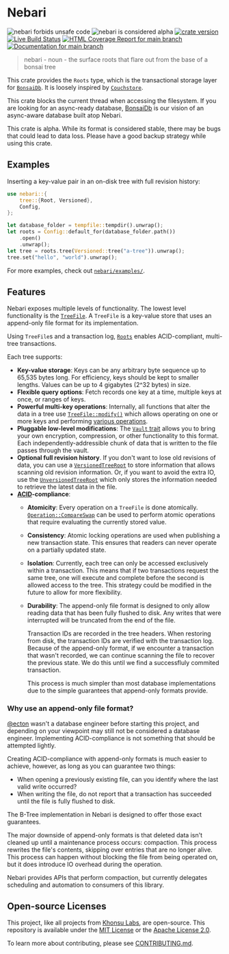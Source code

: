 # Nebari

![nebari forbids unsafe code](https://img.shields.io/badge/unsafe-forbid-success)
![nebari is considered alpha](https://img.shields.io/badge/status-alpha-orange)
[![crate version](https://img.shields.io/crates/v/nebari.svg)](https://crates.io/crates/nebari)
[![Live Build Status](https://img.shields.io/github/workflow/status/khonsulabs/nebari/Tests/main)](https://github.com/khonsulabs/nebari/actions?query=workflow:Tests)
[![HTML Coverage Report for `main` branch](https://khonsulabs.github.io/nebari/coverage/badge.svg)](https://nebari.bonsaidb.io/coverage/)
[![Documentation for `main` branch](https://img.shields.io/badge/docs-main-informational)](https://nebari.bonsaidb.io/main/nebari/)

> nebari - noun - the surface roots that flare out from the base of a bonsai tree

This crate provides the `Roots` type, which is the transactional storage layer
for [`BonsaiDb`][bonsaidb]. It is loosely inspired by
[`Couchstore`](https://github.com/couchbase/couchstore).

This crate blocks the current thread when accessing the filesystem. If you are looking for an async-ready database, [BonsaiDb][bonsaidb] is our vision of an async-aware database built atop Nebari.

This crate is alpha. While its format is considered stable, there may be bugs
that could lead to data loss. Please have a good backup strategy while using
this crate.

## Examples

Inserting a key-value pair in an on-disk tree with full revision history:

```rust
use nebari::{
    tree::{Root, Versioned},
    Config,
};

let database_folder = tempfile::tempdir().unwrap();
let roots = Config::default_for(database_folder.path())
    .open()
    .unwrap();
let tree = roots.tree(Versioned::tree("a-tree")).unwrap();
tree.set("hello", "world").unwrap();
```

For more examples, check out [`nebari/examples/`](https://github.com/khonsulabs/nebari/tree/main/nebari/examples/).

## Features

Nebari exposes multiple levels of functionality. The lowest level functionality
is the
[`TreeFile`](https://nebari.bonsaidb.io/main/nebari/tree/struct.TreeFile.html).
A `TreeFile` is a key-value store that uses an append-only file format for its
implementation.

Using `TreeFile`s and a transaction log,
[`Roots`](https://nebari.bonsaidb.io/main/nebari/struct.Roots.html) enables
ACID-compliant, multi-tree transactions.

Each tree supports:

- **Key-value storage**: Keys can be any arbitrary byte sequence up to 65,535
  bytes long. For efficiency, keys should be kept to smaller lengths. Values can
  be up to 4 gigabytes (2^32 bytes) in size.
- **Flexible query options**: Fetch records one key at a time, multiple keys at
  once, or ranges of keys.
- **Powerful multi-key operations**: Internally, all functions that alter the
  data in a tree use
  [`TreeFile::modify()`](https://nebari.bonsaidb.io/main/nebari/tree/struct.TreeFile.html#method.modify)
  which allows operating on one or more keys and performing [various
  operations](https://nebari.bonsaidb.io/main/nebari/tree/enum.Operation.html).
- **Pluggable low-level modifications**: The [`Vault`
  trait](https://nebari.bonsaidb.io/main/nebari/trait.Vault.html) allows you to
  bring your own encryption, compression, or other functionality to this format.
  Each independently-addressible chunk of data that is written to the file
  passes through the vault.
- **Optional full revision history**. If you don't want to lose old revisions of
  data, you can use a
  [`VersionedTreeRoot`](https://nebari.bonsaidb.io/main/nebari/tree/struct.VersionedTreeRoot.html)
  to store information that allows scanning old revision information. Or, if you
  want to avoid the extra IO, use the
  [`UnversionedTreeRoot`](https://nebari.bonsaidb.io/main/nebari/tree/struct.UnversionedTreeRoot.html)
  which only stores the information needed to retrieve the latest data in the
  file.
- **[ACID](https://en.wikipedia.org/wiki/ACID)-compliance**:
  - **Atomicity**: Every operation on a `TreeFile` is done atomically.
    [`Operation::CompareSwap`](https://nebari.bonsaidb.io/main/nebari/tree/enum.Operation.html#variant.CompareSwap)
    can be used to perform atomic operations that require evaluating the
    currently stored value.
  - **Consistency**: Atomic locking operations are used when publishing a new
    transaction state. This ensures that readers can never operate on a partially
    updated state.
  - **Isolation**: Currently, each tree can only be accessed exclusively within
    a transaction. This means that if two transactions request the same tree,
    one will execute and complete before the second is allowed access to the
    tree. This strategy could be modified in the future to allow for more
    flexibility.
  - **Durability**: The append-only file format is designed to only allow
    reading data that has been fully flushed to disk. Any writes that were
    interrupted will be truncated from the end of the file.

    Transaction IDs are recorded in the tree headers. When restoring from disk,
    the transaction IDs are verified with the transaction log. Because of the
    append-only format, if we encounter a transaction that wasn't recorded, we
    can continue scanning the file to recover the previous state. We do this
    until we find a successfluly commited transaction.

    This process is much simpler than most database implementations due to the
    simple guarantees that append-only formats provide.

### Why use an append-only file format?

[@ecton](https://github.com/ecton) wasn't a database engineer before starting
this project, and depending on your viewpoint may still not be considered a
database engineer. Implementing ACID-compliance is not something that should be
attempted lightly.

Creating ACID-compliance with append-only formats is much easier to achieve,
however, as long as you can guarantee two things:

- When opening a previously existing file, can you identify where the last valid
  write occurred?
- When writing the file, do not report that a transaction has succeeded until
  the file is fully flushed to disk.

The B-Tree implementation in Nebari is designed to offer those exact guarantees.

The major downside of append-only formats is that deleted data isn't cleaned up
until a maintenance process occurs: compaction. This process rewrites the file's
contents, skipping over entries that are no longer alive. This process can
happen without blocking the file from being operated on, but it does
introduce IO overhead during the operation.

Nebari provides APIs that perform compaction, but currently delegates scheduling
and automation to consumers of this library.

[bonsaidb]: https://bonsaidb.io/

## Open-source Licenses

This project, like all projects from [Khonsu Labs](https://khonsulabs.com/), are
open-source. This repository is available under the [MIT License](./LICENSE-MIT)
or the [Apache License 2.0](./LICENSE-APACHE).

To learn more about contributing, please see [CONTRIBUTING.md](./CONTRIBUTING.md).
